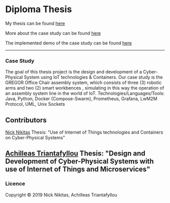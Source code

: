 # Diploma Thesis

My thesis can be found [here](https://nemertes.lis.upatras.gr/jspui//handle/10889/12756)

More about the case study can be found [here](https://sites.google.com/view/cyber-physical-microservice/gregor-chair)

The implemented demo of the case study can be found [here](https://www.youtube.com/watch?v=gQaWeROJ0do)

---
### Case Study
The goal of this thesis project is the design and development of a Cyber-Physical System using IoT technologies & Containers. Our case study is the GREGOR Office Chair assembly system, which consists of three (3) robotic arms and two (2) smart workbences , simulating in this way the operation of an assembly system line in the world of IoT.
Technologies/Languages/Tools:
Java, Python, Docker (Compose-Swarm), Prometheus, Grafana, LwM2M Protocol, UML, Unix Sockets

## Contributors

[Nick Nikitas](https://github.com/nikoshet)
Thesis: "Use of Internet of Things technologies and Containers on Cyber-Physical Systems"

[Achilleas Triantafyllou](https://github.com/axilleastr)
Thesis: "Design and Development of Cyber-Physical Systems with use of Internet of Things and Microservices"
--- 
### Licence
Copyright © 2019 Nick Nikitas, Achilleas Triantafyllou


